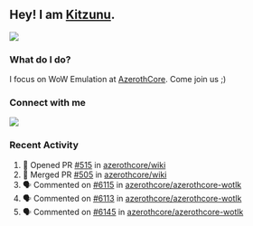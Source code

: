 ## Hey! I am [Kitzunu](https://Github.com/Kitzunu).

<!--- <a href="https://github-readme-stats.kitzunu.vercel.app/api?username=Kitzunu&show_icons=true&theme=dark">
  <img src="https://github-readme-stats.kitzunu.vercel.app/api?username=Kitzunu&show_icons=true&theme=dark" />
</a>
<a href="https://github-readme-stats.kitzunu.vercel.app/api?username=Kitzunu&show_icons=true&theme=dark">
  <img align="center" src="https://github-readme-stats.vercel.app/api/top-langs/?username=Kitzunu&layout=compact&theme=dark" />
</a> -->

<a href="https://metrics.lecoq.io/Kitzunu?template=classic&people=1&notable=1&people.limit=28&people.size=28&people.types=followers%2C%20following&people.thanks=Keader&people.identicons=false&people.shuffle=false&notable.repositories=true&config.timezone=Europe%2FStockholm">
  <img align="center" src="https://metrics.lecoq.io/Kitzunu?template=classic&people=1&notable=1&people.limit=28&people.size=28&people.types=followers%2C%20following&people.thanks=Keader&people.identicons=false&people.shuffle=false&notable.repositories=true&config.timezone=Europe%2FStockholm" />
</a>

### What do I do?

I focus on WoW Emulation at [AzerothCore](https://Github.com/AzerothCore). Come join us ;)

### Connect with me
[![](https://img.shields.io/badge/AzerothCore%20Discord-Connect%20with%20me!-green)](https://discord.com/invite/gkt4y2x)

### Recent Activity

<!--START_SECTION:activity-->
1. 💪 Opened PR [#515](https://github.com/azerothcore/wiki/pull/515) in [azerothcore/wiki](https://github.com/azerothcore/wiki)
2. 🎉 Merged PR [#505](https://github.com/azerothcore/wiki/pull/505) in [azerothcore/wiki](https://github.com/azerothcore/wiki)
3. 🗣 Commented on [#6115](https://github.com/azerothcore/azerothcore-wotlk/issues/6115) in [azerothcore/azerothcore-wotlk](https://github.com/azerothcore/azerothcore-wotlk)
4. 🗣 Commented on [#6113](https://github.com/azerothcore/azerothcore-wotlk/issues/6113) in [azerothcore/azerothcore-wotlk](https://github.com/azerothcore/azerothcore-wotlk)
5. 🗣 Commented on [#6145](https://github.com/azerothcore/azerothcore-wotlk/issues/6145) in [azerothcore/azerothcore-wotlk](https://github.com/azerothcore/azerothcore-wotlk)
<!--END_SECTION:activity-->
